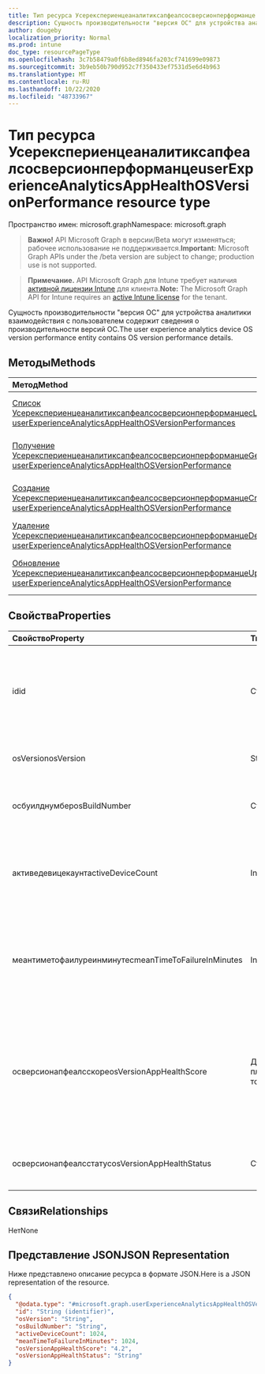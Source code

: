 ```yaml
---
title: Тип ресурса Усерекспериенцеаналитиксапфеалсосверсионперформанце
description: Сущность производительности "версия ОС" для устройства аналитики взаимодействия с пользователем содержит сведения о производительности версий ОС.
author: dougeby
localization_priority: Normal
ms.prod: intune
doc_type: resourcePageType
ms.openlocfilehash: 3c7b58479a0f6b8ed8946fa203cf741699e09873
ms.sourcegitcommit: 3b9eb50b790d952c7f350433ef7531d5e6d4b963
ms.translationtype: MT
ms.contentlocale: ru-RU
ms.lasthandoff: 10/22/2020
ms.locfileid: "48733967"
---
```

# <a name="userexperienceanalyticsapphealthosversionperformance-resource-type"></a><span data-ttu-id="e371f-103">Тип ресурса Усерекспериенцеаналитиксапфеалсосверсионперформанце</span><span class="sxs-lookup"><span data-stu-id="e371f-103">userExperienceAnalyticsAppHealthOSVersionPerformance resource type</span></span>

<span data-ttu-id="e371f-104">Пространство имен: microsoft.graph</span><span class="sxs-lookup"><span data-stu-id="e371f-104">Namespace: microsoft.graph</span></span>

> <span data-ttu-id="e371f-105">**Важно!** API Microsoft Graph в версии/Beta могут изменяться; рабочее использование не поддерживается.</span><span class="sxs-lookup"><span data-stu-id="e371f-105">**Important:** Microsoft Graph APIs under the /beta version are subject to change; production use is not supported.</span></span>

> <span data-ttu-id="e371f-106">**Примечание.** API Microsoft Graph для Intune требует наличия [активной лицензии Intune](https://go.microsoft.com/fwlink/?linkid=839381) для клиента.</span><span class="sxs-lookup"><span data-stu-id="e371f-106">**Note:** The Microsoft Graph API for Intune requires an [active Intune license](https://go.microsoft.com/fwlink/?linkid=839381) for the tenant.</span></span>

<span data-ttu-id="e371f-107">Сущность производительности "версия ОС" для устройства аналитики взаимодействия с пользователем содержит сведения о производительности версий ОС.</span><span class="sxs-lookup"><span data-stu-id="e371f-107">The user experience analytics device OS version performance entity contains OS version performance details.</span></span>

## <a name="methods"></a><span data-ttu-id="e371f-108">Методы</span><span class="sxs-lookup"><span data-stu-id="e371f-108">Methods</span></span>
|<span data-ttu-id="e371f-109">Метод</span><span class="sxs-lookup"><span data-stu-id="e371f-109">Method</span></span>|<span data-ttu-id="e371f-110">Возвращаемый тип</span><span class="sxs-lookup"><span data-stu-id="e371f-110">Return Type</span></span>|<span data-ttu-id="e371f-111">Описание</span><span class="sxs-lookup"><span data-stu-id="e371f-111">Description</span></span>|
|:---|:---|:---|
|[<span data-ttu-id="e371f-112">Список Усерекспериенцеаналитиксапфеалсосверсионперформанцес</span><span class="sxs-lookup"><span data-stu-id="e371f-112">List userExperienceAnalyticsAppHealthOSVersionPerformances</span></span>](../api/intune-devices-userexperienceanalyticsapphealthosversionperformance-list.md)|<span data-ttu-id="e371f-113">Коллекция [усерекспериенцеаналитиксапфеалсосверсионперформанце](../resources/intune-devices-userexperienceanalyticsapphealthosversionperformance.md)</span><span class="sxs-lookup"><span data-stu-id="e371f-113">[userExperienceAnalyticsAppHealthOSVersionPerformance](../resources/intune-devices-userexperienceanalyticsapphealthosversionperformance.md) collection</span></span>|<span data-ttu-id="e371f-114">Список свойств и связей объектов [усерекспериенцеаналитиксапфеалсосверсионперформанце](../resources/intune-devices-userexperienceanalyticsapphealthosversionperformance.md) .</span><span class="sxs-lookup"><span data-stu-id="e371f-114">List properties and relationships of the [userExperienceAnalyticsAppHealthOSVersionPerformance](../resources/intune-devices-userexperienceanalyticsapphealthosversionperformance.md) objects.</span></span>|
|[<span data-ttu-id="e371f-115">Получение Усерекспериенцеаналитиксапфеалсосверсионперформанце</span><span class="sxs-lookup"><span data-stu-id="e371f-115">Get userExperienceAnalyticsAppHealthOSVersionPerformance</span></span>](../api/intune-devices-userexperienceanalyticsapphealthosversionperformance-get.md)|[<span data-ttu-id="e371f-116">userExperienceAnalyticsAppHealthOSVersionPerformance</span><span class="sxs-lookup"><span data-stu-id="e371f-116">userExperienceAnalyticsAppHealthOSVersionPerformance</span></span>](../resources/intune-devices-userexperienceanalyticsapphealthosversionperformance.md)|<span data-ttu-id="e371f-117">Чтение свойств и связей объекта [усерекспериенцеаналитиксапфеалсосверсионперформанце](../resources/intune-devices-userexperienceanalyticsapphealthosversionperformance.md) .</span><span class="sxs-lookup"><span data-stu-id="e371f-117">Read properties and relationships of the [userExperienceAnalyticsAppHealthOSVersionPerformance](../resources/intune-devices-userexperienceanalyticsapphealthosversionperformance.md) object.</span></span>|
|[<span data-ttu-id="e371f-118">Создание Усерекспериенцеаналитиксапфеалсосверсионперформанце</span><span class="sxs-lookup"><span data-stu-id="e371f-118">Create userExperienceAnalyticsAppHealthOSVersionPerformance</span></span>](../api/intune-devices-userexperienceanalyticsapphealthosversionperformance-create.md)|[<span data-ttu-id="e371f-119">userExperienceAnalyticsAppHealthOSVersionPerformance</span><span class="sxs-lookup"><span data-stu-id="e371f-119">userExperienceAnalyticsAppHealthOSVersionPerformance</span></span>](../resources/intune-devices-userexperienceanalyticsapphealthosversionperformance.md)|<span data-ttu-id="e371f-120">Создание нового объекта [усерекспериенцеаналитиксапфеалсосверсионперформанце](../resources/intune-devices-userexperienceanalyticsapphealthosversionperformance.md) .</span><span class="sxs-lookup"><span data-stu-id="e371f-120">Create a new [userExperienceAnalyticsAppHealthOSVersionPerformance](../resources/intune-devices-userexperienceanalyticsapphealthosversionperformance.md) object.</span></span>|
|[<span data-ttu-id="e371f-121">Удаление Усерекспериенцеаналитиксапфеалсосверсионперформанце</span><span class="sxs-lookup"><span data-stu-id="e371f-121">Delete userExperienceAnalyticsAppHealthOSVersionPerformance</span></span>](../api/intune-devices-userexperienceanalyticsapphealthosversionperformance-delete.md)|<span data-ttu-id="e371f-122">Нет</span><span class="sxs-lookup"><span data-stu-id="e371f-122">None</span></span>|<span data-ttu-id="e371f-123">Удаляет объект [усерекспериенцеаналитиксапфеалсосверсионперформанце](../resources/intune-devices-userexperienceanalyticsapphealthosversionperformance.md).</span><span class="sxs-lookup"><span data-stu-id="e371f-123">Deletes a [userExperienceAnalyticsAppHealthOSVersionPerformance](../resources/intune-devices-userexperienceanalyticsapphealthosversionperformance.md).</span></span>|
|[<span data-ttu-id="e371f-124">Обновление Усерекспериенцеаналитиксапфеалсосверсионперформанце</span><span class="sxs-lookup"><span data-stu-id="e371f-124">Update userExperienceAnalyticsAppHealthOSVersionPerformance</span></span>](../api/intune-devices-userexperienceanalyticsapphealthosversionperformance-update.md)|[<span data-ttu-id="e371f-125">userExperienceAnalyticsAppHealthOSVersionPerformance</span><span class="sxs-lookup"><span data-stu-id="e371f-125">userExperienceAnalyticsAppHealthOSVersionPerformance</span></span>](../resources/intune-devices-userexperienceanalyticsapphealthosversionperformance.md)|<span data-ttu-id="e371f-126">Обновление свойств объекта [усерекспериенцеаналитиксапфеалсосверсионперформанце](../resources/intune-devices-userexperienceanalyticsapphealthosversionperformance.md) .</span><span class="sxs-lookup"><span data-stu-id="e371f-126">Update the properties of a [userExperienceAnalyticsAppHealthOSVersionPerformance](../resources/intune-devices-userexperienceanalyticsapphealthosversionperformance.md) object.</span></span>|

## <a name="properties"></a><span data-ttu-id="e371f-127">Свойства</span><span class="sxs-lookup"><span data-stu-id="e371f-127">Properties</span></span>
|<span data-ttu-id="e371f-128">Свойство</span><span class="sxs-lookup"><span data-stu-id="e371f-128">Property</span></span>|<span data-ttu-id="e371f-129">Тип</span><span class="sxs-lookup"><span data-stu-id="e371f-129">Type</span></span>|<span data-ttu-id="e371f-130">Описание</span><span class="sxs-lookup"><span data-stu-id="e371f-130">Description</span></span>|
|:---|:---|:---|
|<span data-ttu-id="e371f-131">id</span><span class="sxs-lookup"><span data-stu-id="e371f-131">id</span></span>|<span data-ttu-id="e371f-132">Строка</span><span class="sxs-lookup"><span data-stu-id="e371f-132">String</span></span>|<span data-ttu-id="e371f-133">Уникальный идентификатор объекта производительности для версии службы аналитики взаимодействия с пользователем.</span><span class="sxs-lookup"><span data-stu-id="e371f-133">The unique identifier of the user experience analytics OS version performance object.</span></span>|
|<span data-ttu-id="e371f-134">osVersion</span><span class="sxs-lookup"><span data-stu-id="e371f-134">osVersion</span></span>|<span data-ttu-id="e371f-135">String</span><span class="sxs-lookup"><span data-stu-id="e371f-135">String</span></span>|<span data-ttu-id="e371f-136">Версия ОС, установленная на устройстве.</span><span class="sxs-lookup"><span data-stu-id="e371f-136">The OS version installed on the device.</span></span>|
|<span data-ttu-id="e371f-137">осбуилднумбер</span><span class="sxs-lookup"><span data-stu-id="e371f-137">osBuildNumber</span></span>|<span data-ttu-id="e371f-138">Строка</span><span class="sxs-lookup"><span data-stu-id="e371f-138">String</span></span>|<span data-ttu-id="e371f-139">Номер сборки ОС, установленный на устройстве.</span><span class="sxs-lookup"><span data-stu-id="e371f-139">The OS build number installed on the device.</span></span>|
|<span data-ttu-id="e371f-140">активедевицекаунт</span><span class="sxs-lookup"><span data-stu-id="e371f-140">activeDeviceCount</span></span>|<span data-ttu-id="e371f-141">Int32</span><span class="sxs-lookup"><span data-stu-id="e371f-141">Int32</span></span>|<span data-ttu-id="e371f-142">Число активных устройств для версии ОС.</span><span class="sxs-lookup"><span data-stu-id="e371f-142">The number of active devices for the OS version.</span></span> <span data-ttu-id="e371f-143">Допустимые значения: от 2147483648 до 2147483647</span><span class="sxs-lookup"><span data-stu-id="e371f-143">Valid values -2147483648 to 2147483647</span></span>|
|<span data-ttu-id="e371f-144">меантиметофаилуреинминутес</span><span class="sxs-lookup"><span data-stu-id="e371f-144">meanTimeToFailureInMinutes</span></span>|<span data-ttu-id="e371f-145">Int32</span><span class="sxs-lookup"><span data-stu-id="e371f-145">Int32</span></span>|<span data-ttu-id="e371f-146">Среднее время до сбоя для версии ОС в минутах.</span><span class="sxs-lookup"><span data-stu-id="e371f-146">The mean time to failure for the OS version in minutes.</span></span> <span data-ttu-id="e371f-147">Допустимые значения: от 2147483648 до 2147483647</span><span class="sxs-lookup"><span data-stu-id="e371f-147">Valid values -2147483648 to 2147483647</span></span>|
|<span data-ttu-id="e371f-148">осверсионапфеалсскоре</span><span class="sxs-lookup"><span data-stu-id="e371f-148">osVersionAppHealthScore</span></span>|<span data-ttu-id="e371f-149">Двойное с плавающей точкой</span><span class="sxs-lookup"><span data-stu-id="e371f-149">Double</span></span>|<span data-ttu-id="e371f-150">Показатель работоспособности приложения для версии ОС.</span><span class="sxs-lookup"><span data-stu-id="e371f-150">The app health score of the OS version.</span></span> <span data-ttu-id="e371f-151">Допустимые значения — 1 79769313486232e308 E + 308 — 1 79769313486232e308 E + 308</span><span class="sxs-lookup"><span data-stu-id="e371f-151">Valid values -1.79769313486232E+308 to 1.79769313486232E+308</span></span>|
|<span data-ttu-id="e371f-152">осверсионапфеалсстатус</span><span class="sxs-lookup"><span data-stu-id="e371f-152">osVersionAppHealthStatus</span></span>|<span data-ttu-id="e371f-153">Строка</span><span class="sxs-lookup"><span data-stu-id="e371f-153">String</span></span>|<span data-ttu-id="e371f-154">Общее состояние работоспособности приложения для версии ОС.</span><span class="sxs-lookup"><span data-stu-id="e371f-154">The overall app health status of the OS version.</span></span>|

## <a name="relationships"></a><span data-ttu-id="e371f-155">Связи</span><span class="sxs-lookup"><span data-stu-id="e371f-155">Relationships</span></span>
<span data-ttu-id="e371f-156">Нет</span><span class="sxs-lookup"><span data-stu-id="e371f-156">None</span></span>

## <a name="json-representation"></a><span data-ttu-id="e371f-157">Представление JSON</span><span class="sxs-lookup"><span data-stu-id="e371f-157">JSON Representation</span></span>
<span data-ttu-id="e371f-158">Ниже представлено описание ресурса в формате JSON.</span><span class="sxs-lookup"><span data-stu-id="e371f-158">Here is a JSON representation of the resource.</span></span>
<!-- {
  "blockType": "resource",
  "keyProperty": "id",
  "@odata.type": "microsoft.graph.userExperienceAnalyticsAppHealthOSVersionPerformance"
}
-->
``` json
{
  "@odata.type": "#microsoft.graph.userExperienceAnalyticsAppHealthOSVersionPerformance",
  "id": "String (identifier)",
  "osVersion": "String",
  "osBuildNumber": "String",
  "activeDeviceCount": 1024,
  "meanTimeToFailureInMinutes": 1024,
  "osVersionAppHealthScore": "4.2",
  "osVersionAppHealthStatus": "String"
}
```






